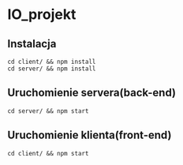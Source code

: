 # IO_projekt

## Instalacja
```
cd client/ && npm install
cd server/ && npm install
```

## Uruchomienie servera(back-end)
```
cd server/ && npm start
```
## Uruchomienie klienta(front-end)
```
cd client/ && npm start
```
